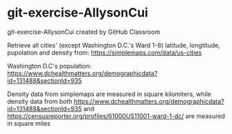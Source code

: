 # git-exercise-AllysonCui

git-exercise-AllysonCui created by GitHub Classroom

Retrieve all cities' (except Washington D.C.'s Ward 1-8) latitude, longtitude, pupolation and density from: https://simplemaps.com/data/us-cities

Washington D.C's population: https://www.dchealthmatters.org/demographicdata?id=131488&sectionId=935

Density data from simplemaps are measured in square kilomiters, while density data from both https://www.dchealthmatters.org/demographicdata?id=131488&sectionId=935 and https://censusreporter.org/profiles/61000US11001-ward-1-dc/ are measured in square miles
